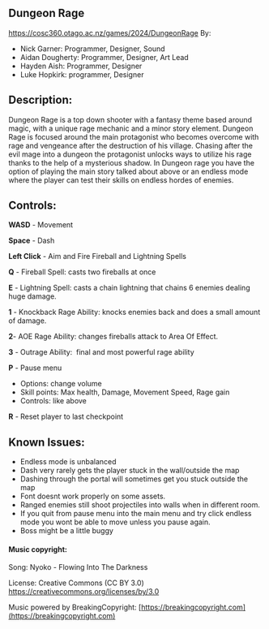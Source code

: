 ## Dungeon Rage
https://cosc360.otago.ac.nz/games/2024/DungeonRage
By:

- Nick Garner: Programmer, Designer, Sound
- Aidan Dougherty: Programmer, Designer, Art Lead
- Hayden Aish: Programmer, Designer
- Luke Hopkirk: programmer, Designer
## Description:

Dungeon Rage is a top down shooter with a fantasy theme based around magic, with a unique rage mechanic and a minor story element. Dungeon Rage is focused around the main protagonist who becomes overcome with rage and vengeance after the destruction of his village. Chasing after the evil mage into a dungeon the protagonist unlocks ways to utilize his rage thanks to the help of a mysterious shadow. In Dungeon rage you have the option of playing the main story talked about above or an endless mode where the player can test their skills on endless hordes of enemies. 
## Controls:
**WASD** - Movement

**Space** - Dash

  

**Left Click** - Aim and Fire Fireball and Lightning Spells

**Q** - Fireball Spell: casts two fireballs at once

**E** - Lightning Spell: casts a chain lightning that chains 6 enemies dealing huge damage.

**1** - Knockback Rage Ability: knocks enemies back and does a small amount of damage.

**2**- AOE Rage Ability: changes fireballs attack to Area Of Effect.

**3** - Outrage Ability:  final and most powerful rage ability

**P** - Pause menu

- Options: change volume
- Skill points: Max health, Damage, Movement Speed, Rage gain
- Controls: like above

**R** - Reset player to last checkpoint
## Known Issues:
- Endless mode is unbalanced
- Dash very rarely gets the player stuck in the wall/outside the map
- Dashing through the portal will sometimes get you stuck outside the map
- Font doesnt work properly on some assets.
- Ranged enemies still shoot projectiles into walls when in different room.
- If you quit from pause menu into the main menu and try click endless mode you wont be able to move unless you pause again.
- Boss might be a little buggy
  
  
  
  

#### Music copyright:

Song: Nyoko - Flowing Into The Darkness

License: Creative Commons (CC BY 3.0) https://creativecommons.org/licenses/by/3.0

Music powered by BreakingCopyright: [https://breakingcopyright.com](https://breakingcopyright.com)

